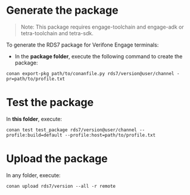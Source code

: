 # Generate the package

> Note: This package requires engage-toolchain and engage-adk or tetra-toolchain and tetra-sdk.

To generate the RDS7 package for Verifone Engage terminals:

* In the **package folder**, execute the following command to create the package:

```
conan export-pkg path/to/conanfile.py rds7/version@user/channel -pr=path/to/profile.txt
```

# Test the package

In **this folder**, execute:

```
conan test test_package rds7/version@user/channel --profile:build=default --profile:host=path/to/profile.txt
```

# Upload the package

In any folder, execute:

```
conan upload rds7/version --all -r remote
```
